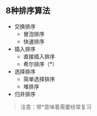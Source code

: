 ## 8种排序算法
- 交换排序
  + 冒泡排序
  + 快速排序
- 插入排序
  + 直接插入排序
  + 希尔排序（*）
- 选择排序
  + 简单选择排序
  + 堆排序
- 归并排序




>注意：带*意味着需要经常复习　